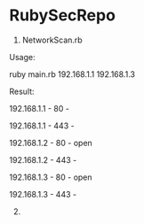 # RubySecRepo

1. NetworkScan.rb 

Usage: 

ruby main.rb 192.168.1.1 192.168.1.3

Result:

192.168.1.1 - 80  -

192.168.1.1 - 443 -

192.168.1.2 - 80  - open

192.168.1.2 - 443 -

192.168.1.3 - 80  - open

192.168.1.3 - 443 -

2. 
